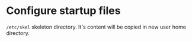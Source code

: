 # Configure startup files
`/etc/skel` skeleton directory. It's content will be copied in new user home directory.